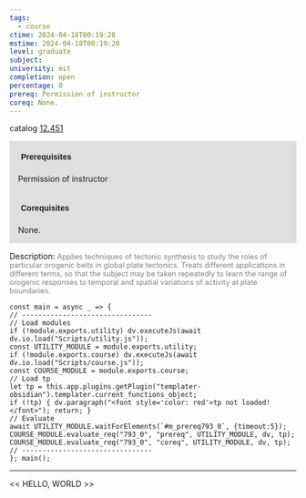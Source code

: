 ```yaml
---
tags:
  - course
ctime: 2024-04-18T00:19:28
mstime: 2024-04-18T00:19:28
level: graduate
subject: 
university: mit
completion: open
percentage: 0
prereq: Permission of instructor
coreq: None.
---
```


catalog [12.451](http://student.mit.edu/catalog/m12b.html#12.451)

<span style="display: block; padding: 15px; background-color: rgb(100, 100, 100, 0.2);"><font id="m_prereq793_0" style="display: block; font-family: Arial, sans-serif; font-weight: bold; padding: 5px">Prerequisites</font><br><span id="prereq793_0">Permission of instructor</span></span>
<span style="display: block; padding: 15px; background-color: rgb(100, 100, 100, 0.2);"><font id="m_coreq793_0" style="display: block; font-family: Arial, sans-serif; font-weight: bold; padding: 5px">Corequisites</font><br><span id="coreq793_0">None.</span></span>

<font style="">Description:</font>
<font style="color: grey; font-size: 0.8rem;">Applies techniques of tectonic synthesis to study the roles of particular orogenic belts in global plate tectonics. Treats different applications in different terms, so that the subject may be taken repeatedly to learn the range of orogenic responses to temporal and spatial variations of activity at plate boundaries.</font>

```dataviewjs
const main = async _ => {
// --------------------------------
// Load modules
if (!module.exports.utility) dv.executeJs(await dv.io.load("Scripts/utility.js"));
const UTILITY_MODULE = module.exports.utility;
if (!module.exports.course) dv.executeJs(await dv.io.load("Scripts/course.js"));
const COURSE_MODULE = module.exports.course;
// Load tp
let tp = this.app.plugins.getPlugin("templater-obsidian").templater.current_functions_object;
if (!tp) { dv.paragraph("<font style='color: red'>tp not loaded!</font>"); return; }
// Evaluate
await UTILITY_MODULE.waitForElements(`#m_prereq793_0`, {timeout:5});
COURSE_MODULE.evaluate_req("793_0", "prereq", UTILITY_MODULE, dv, tp);
COURSE_MODULE.evaluate_req("793_0", "coreq", UTILITY_MODULE, dv, tp);
// --------------------------------
}; main();
```

---

<< HELLO, WORLD >>
